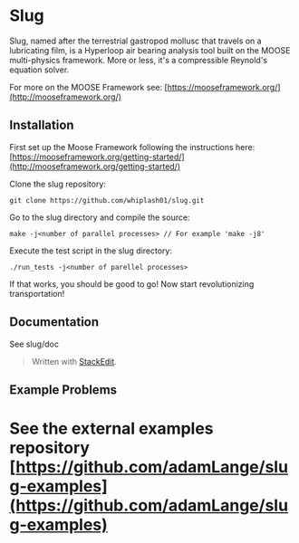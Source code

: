 Slug
=====
Slug, named after the terrestrial gastropod mollusc that travels on a lubricating film, is a Hyperloop air bearing analysis tool built on the MOOSE multi-physics framework. More or less, it's a compressible Reynold's equation solver.

For more on the MOOSE Framework see: [https://mooseframework.org/](http://mooseframework.org/)

Installation
-------------
First set up the Moose Framework following the instructions here:
[https://mooseframework.org/getting-started/](http://mooseframework.org/getting-started/)

Clone the slug repository:

    git clone https://github.com/whiplash01/slug.git

Go to the slug directory and compile the source:

    make -j<number of parallel processes> // For example 'make -j8'

Execute the test script in the slug directory:

    ./run_tests -j<number of parellel processes>

If that works, you should be good to go!  Now start revolutionizing transportation!

Documentation
-------------
See slug/doc

> Written with [StackEdit](https://stackedit.io/).

Example Problems
----------------
See the external examples repository [https://github.com/adamLange/slug-examples](https://github.com/adamLange/slug-examples)
=======
